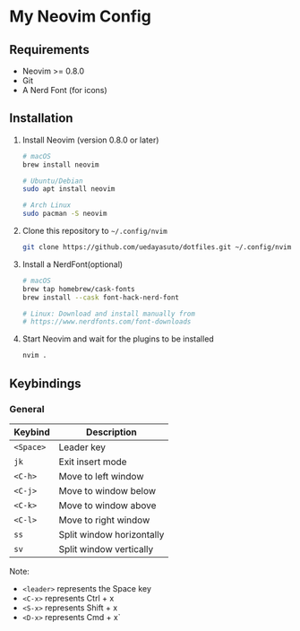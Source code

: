 # My Neovim Config

## Requirements
- Neovim >= 0.8.0
- Git
- A Nerd Font (for icons)

## Installation
1. Install Neovim (version 0.8.0 or later)
    ```bash
    # macOS
    brew install neovim

    # Ubuntu/Debian
    sudo apt install neovim

    # Arch Linux
    sudo pacman -S neovim
    ```

1. Clone this repository to `~/.config/nvim`
    ```bash
    git clone https://github.com/uedayasuto/dotfiles.git ~/.config/nvim
    ```

3. Install a NerdFont(optional)
    ```bash
    # macOS
    brew tap homebrew/cask-fonts
    brew install --cask font-hack-nerd-font

    # Linux: Download and install manually from
    # https://www.nerdfonts.com/font-downloads
    ```

4. Start Neovim and wait for the plugins to be installed
    ```bash
    nvim .
    ```

## Keybindings
### General
| Keybind | Description |
|---------|-------------|
| `<Space>` | Leader key |
| `jk` | Exit insert mode |
| `<C-h>` | Move to left window |
| `<C-j>` | Move to window below |
| `<C-k>` | Move to window above |
| `<C-l>` | Move to right window |
| `ss` | Split window horizontally |
| `sv` | Split window vertically |

Note:
- `<leader>` represents the Space key
- `<C-x>` represents Ctrl + x
- `<S-x>` represents Shift + x
- `<D-x>` represents Cmd + x`
